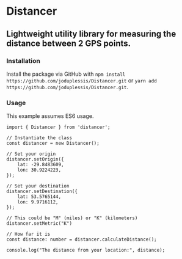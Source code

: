 # Distancer
## Lightweight utility library for measuring the distance between 2 GPS points.

### Installation

Install the package via GitHub with `npm install https://github.com/joduplessis/Distancer.git` or `yarn add https://github.com/joduplessis/Distancer.git`.

### Usage

This example assumes ES6 usage.
```
import { Distancer } from 'distancer';

// Instantiate the class
const distancer = new Distancer();

// Set your origin
distancer.setOrigin({
    lat: -29.8483609,
    lon: 30.9224223,
});

// Set your destination
distancer.setDestination({
    lat: 53.5765144,
    lon: 9.9716112,
});

// This could be "M" (miles) or "K" (kilometers)
distancer.setMetric("K")

// How far it is
const distance: number = distancer.calculateDistance();

console.log("The distance from your location:", distance);
```
